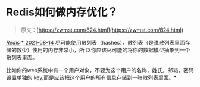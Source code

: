 <!--yml
category: 未分类
date: 0001-01-01 00:00:00
-->

# Redis如何做内存优化？

> 原文：[https://zwmst.com/824.html](https://zwmst.com/824.html)

   [ *Redis* ](https://zwmst.com/redis)*[ <time datetime="2021-08-14T08:13:56+08:00"> 2021-08-14 </time> ](https://zwmst.com/824.html)  尽可能使用散列表（hashes），散列表（是说散列表里面存储的数少）使用的内存非常小，所 以你应该尽可能的将你的数据模型抽象到一个散列表里面。

比如你的web系统中有一个用户对象，不要为这个用户的名称，姓氏，邮箱，密码设置单独的 key,而是应该把这个用户的所有信息存储到一张散列表里面。*